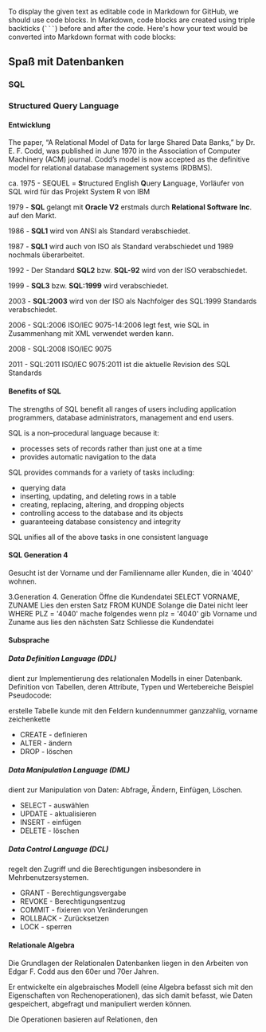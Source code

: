 To display the given text as editable code in Markdown for GitHub, we should use code blocks. In Markdown, code blocks are created using triple backticks (` ``` `) before and after the code. Here's how your text would be converted into Markdown format with code blocks:


## Spaß mit Datenbanken
### SQL
### Structured Query Language

#### Entwicklung
The paper, “A Relational Model of Data for large Shared Data Banks,” by Dr. E. F.
Codd, was published in June 1970 in the Association of Computer Machinery (ACM) journal.
Codd’s model is now accepted as the definitive model for relational database management
systems (RDBMS).

ca. 1975 - SEQUEL = **S**tructured English **Q**uery **L**anguage, Vorläufer von SQL wird für
das Projekt System R von IBM 

1979 - **SQL** gelangt mit **Oracle V2** erstmals durch **Relational Software Inc**.
auf den Markt.

1986 - **SQL1** wird von ANSI als Standard verabschiedet.

1987 - **SQL1** wird  auch von ISO als Standard verabschiedet und 1989
nochmals überarbeitet.

1992 - Der Standard **SQL2** bzw. **SQL-92** wird von der ISO verabschiedet. 

1999 - **SQL3** bzw. **SQL:1999** wird verabschiedet. 

2003 - **SQL:2003** wird von der ISO als Nachfolger des SQL:1999
Standards verabschiedet. 

2006 - SQL:2006 ISO/IEC 9075-14:2006 legt fest, wie SQL in Zusammenhang mit
XML verwendet werden kann. 

2008 - SQL:2008 ISO/IEC 9075

2011 - SQL:2011 ISO/IEC 9075:2011 ist die aktuelle Revision des SQL
Standards

#### Benefits of SQL
The strengths of SQL benefit all ranges of users including application programmers, database administrators, management and end users.

SQL is a non–procedural language because it:
* processes sets of records rather than just one at a time
* provides automatic navigation to the data

SQL provides commands for a variety of tasks including:
* querying data
* inserting, updating, and deleting rows in a table
* creating, replacing, altering, and dropping objects
* controlling access to the database and its objects
* guaranteeing database consistency and integrity

SQL unifies all of the above tasks in one consistent language

#### SQL Generation 4
Gesucht ist der Vorname und der Familienname aller Kunden, die in '4040' wohnen.


3.Generation                      4. Generation
Öffne die Kundendatei             SELECT VORNAME, ZUNAME
Lies den ersten Satz              FROM KUNDE
Solange die Datei nicht leer      WHERE PLZ = '4040'
mache folgendes
  wenn plz = '4040'
    gib Vorname und Zuname aus
  lies den nächsten Satz
Schliesse die Kundendatei


#### Subsprache

##### Data Definition Language  (DDL)
dient zur Implementierung des relationalen Modells  in einer Datenbank. Definition von Tabellen, deren Attribute, Typen und Wertebereiche
Beispiel Pseudocode:


erstelle Tabelle kunde mit den Feldern 
kundennummer ganzzahlig, 
vorname zeichenkette


* CREATE - definieren
* ALTER  - ändern
* DROP - löschen

##### Data Manipulation Language (DML)
dient zur Manipulation von Daten:
Abfrage, Ändern, Einfügen, Löschen.

* SELECT - auswählen
* UPDATE - aktualisieren
* INSERT - einfügen
* DELETE - löschen

##### Data Control Language (DCL)
regelt den Zugriff und die Berechtigungen insbesondere in Mehrbenutzersystemen.

* GRANT  - Berechtigungsvergabe
* REVOKE - Berechtigungsentzug
* COMMIT - fixieren von Veränderungen
* ROLLBACK - Zurücksetzen
* LOCK   - sperren 

#### Relationale Algebra

Die Grundlagen der Relationalen Datenbanken liegen in den Arbeiten von Edgar F. Codd aus den 60er und 70er Jahren. 

Er entwickelte ein algebraisches Modell (eine Algebra befasst sich mit den Eigenschaften von Rechenoperationen), das sich damit befasst, wie Daten gespeichert, abgefragt und manipuliert werden können.

Die Operationen basieren auf Relationen, den
